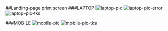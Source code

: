 ##Landing-page print screen
###LAPTOP
![laptop-pic](https://github.com/jeanxsilva/basic-landing-page-newsletter/assets/60391387/51c3a1c0-7973-43eb-b426-b7087bf7441a)
![laptop-pic-error](https://github.com/jeanxsilva/basic-landing-page-newsletter/assets/60391387/95f88e60-c10f-4c46-84e0-caba31aad4af)
![laptop-pic-tks](https://github.com/jeanxsilva/basic-landing-page-newsletter/assets/60391387/92bafbbf-8783-4130-980f-30a06eb689d8)

###MOBILE
![mobile-pic](https://github.com/jeanxsilva/basic-landing-page-newsletter/assets/60391387/30283f8a-6b9f-4ef7-94ed-ec897feba13a)
![mobile-pic-tks](https://github.com/jeanxsilva/basic-landing-page-newsletter/assets/60391387/7c47f64f-25d6-4be3-8459-5e84bc2e4da4)
